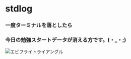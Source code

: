 # stdlog
### 一度ターミナルを落としたら
### 今日の勉強スタートデータが消える方です。(・_・;)

![エビフライトライアングル](http://i.imgur.com/Jjwsc.jpg "サンプル")